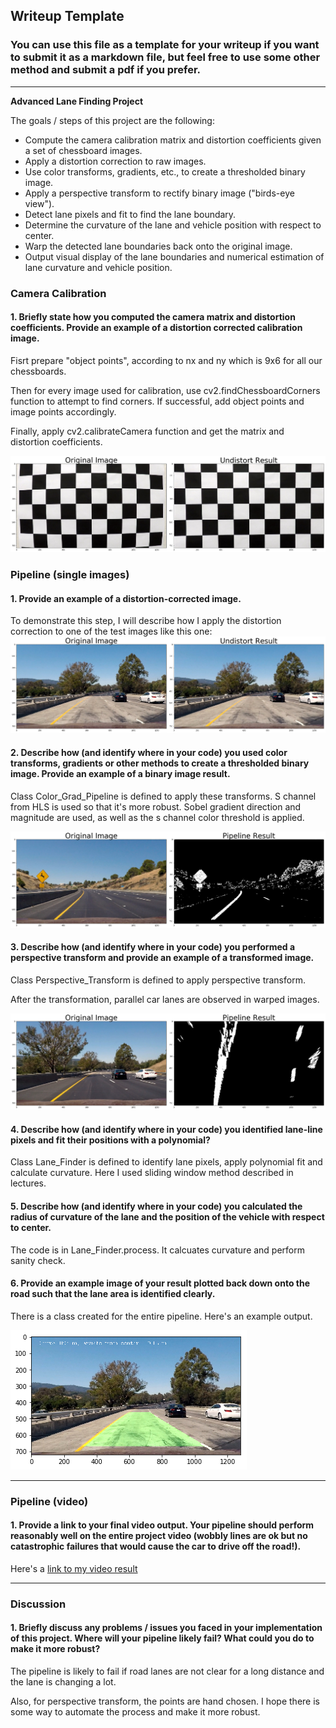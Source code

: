 ## Writeup Template

### You can use this file as a template for your writeup if you want to submit it as a markdown file, but feel free to use some other method and submit a pdf if you prefer.

---

**Advanced Lane Finding Project**

The goals / steps of this project are the following:

* Compute the camera calibration matrix and distortion coefficients given a set of chessboard images.
* Apply a distortion correction to raw images.
* Use color transforms, gradients, etc., to create a thresholded binary image.
* Apply a perspective transform to rectify binary image ("birds-eye view").
* Detect lane pixels and fit to find the lane boundary.
* Determine the curvature of the lane and vehicle position with respect to center.
* Warp the detected lane boundaries back onto the original image.
* Output visual display of the lane boundaries and numerical estimation of lane curvature and vehicle position.


### Camera Calibration

#### 1. Briefly state how you computed the camera matrix and distortion coefficients. Provide an example of a distortion corrected calibration image.

Fisrt prepare "object points", according to nx and ny which is 9x6 for all our chessboards.

Then for every image used for calibration, use cv2.findChessboardCorners function to attempt to find corners. If successful, add object points and image points accordingly.

Finally, apply cv2.calibrateCamera function and get the matrix and distortion coefficients.

![undistort](images/undistort.png)

### Pipeline (single images)

#### 1. Provide an example of a distortion-corrected image.

To demonstrate this step, I will describe how I apply the distortion correction to one of the test images like this one:
![undistort](images/undistort_test1.png)

#### 2. Describe how (and identify where in your code) you used color transforms, gradients or other methods to create a thresholded binary image.  Provide an example of a binary image result.

Class Color_Grad_Pipeline is defined to apply these transforms. S channel from HLS is used so that it's more robust. Sobel gradient direction and magnitude are used, as well as the s channel color threshold is applied.

![color transform](images/color_trans.png)

#### 3. Describe how (and identify where in your code) you performed a perspective transform and provide an example of a transformed image.

Class Perspective_Transform is defined to apply perspective transform.

After the transformation, parallel car lanes are observed in warped images.

![perspective transform](images/pt.png)

#### 4. Describe how (and identify where in your code) you identified lane-line pixels and fit their positions with a polynomial?

Class Lane_Finder is defined to identify lane pixels, apply polynomial fit and calculate curvature. Here I used sliding window method described in lectures.

#### 5. Describe how (and identify where in your code) you calculated the radius of curvature of the lane and the position of the vehicle with respect to center.

The code is in Lane_Finder.process. It calcuates curvature and perform sanity check.

#### 6. Provide an example image of your result plotted back down onto the road such that the lane area is identified clearly.

There is a class created for the entire pipeline. Here's an example output.

![final](images/final.png)

---

### Pipeline (video)

#### 1. Provide a link to your final video output.  Your pipeline should perform reasonably well on the entire project video (wobbly lines are ok but no catastrophic failures that would cause the car to drive off the road!).

Here's a [link to my video result](./output.mp4)

---

### Discussion

#### 1. Briefly discuss any problems / issues you faced in your implementation of this project.  Where will your pipeline likely fail?  What could you do to make it more robust?

The pipeline is likely to fail if road lanes are not clear for a long distance and the lane is changing a lot.

Also, for perspective transform, the points are hand chosen. I hope there is some way to automate the process and make it more robust.
